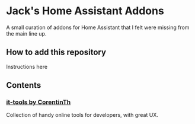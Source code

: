 # Jack's Home Assistant Addons
A small curation of addons for Home Assistant that I felt were missing from the main line up.
## How to add this repository
Instructions here
## Contents
### [it-tools by CorentinTh](https://github.com/CorentinTh/it-tools)
Collection of handy online tools for developers, with great UX.
